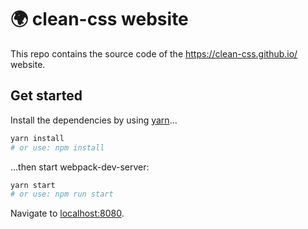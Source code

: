 # 🌍 clean-css website

This repo contains the source code of the https://clean-css.github.io/ website.

## Get started

Install the dependencies by using [yarn](https://yarnpkg.com/)...

```bash
yarn install
# or use: npm install
```

...then start webpack-dev-server:

```bash
yarn start
# or use: npm run start
```

Navigate to [localhost:8080](http://localhost:8080).
